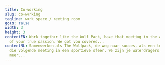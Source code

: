 ```yaml
---
title: Co-working
slug: co-working
tagline: work space / meeting room
gold: false
width: 3
height: 3
contentEN: Work together like the Wolf Pack, have that meeting in the atmosphere
  of your true passion. We got you covered...
contentNL: Samenwerken als The Wolfpack, de weg naar succes, als een team naar
  die volgende meeting in een sportieve sfeer. We zijn je waterdragers. Of
  meer...
---
```

